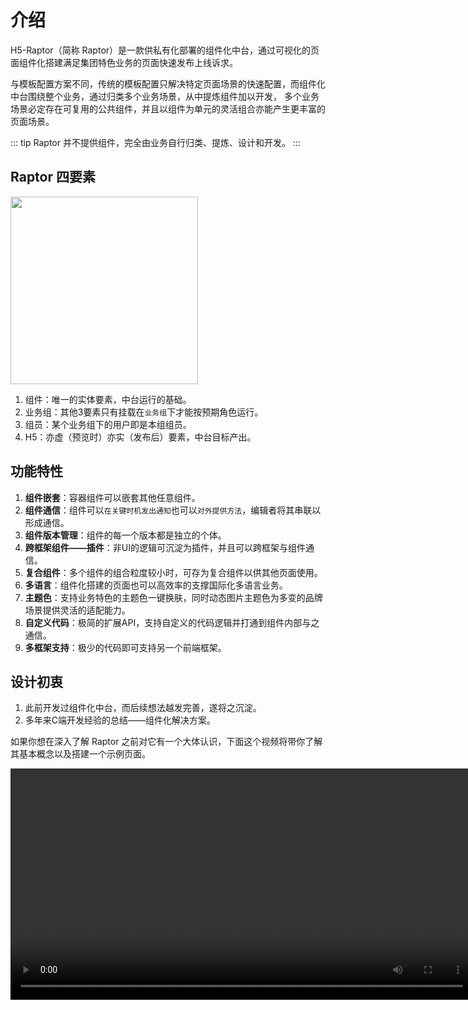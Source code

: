 # 介绍
H5-Raptor（简称 Raptor）是一款供私有化部署的组件化中台，通过可视化的页面组件化搭建满足集团特色业务的页面快速发布上线诉求。

与模板配置方案不同，传统的模板配置只解决特定页面场景的快速配置，而组件化中台围绕整个业务，通过归类多个业务场景，从中提炼组件加以开发，
多个业务场景必定存在可复用的公共组件，并且以组件为单元的灵活组合亦能产生更丰富的页面场景。

::: tip
Raptor 并不提供组件，完全由业务自行归类、提炼、设计和开发。
:::

## Raptor 四要素
<img src="https://p9-juejin.byteimg.com/tos-cn-i-k3u1fbpfcp/d0bd5320b7454264933781367cede4bf~tplv-k3u1fbpfcp-watermark.image" width="300px" />

1. 组件：唯一的实体要素，中台运行的基础。
2. 业务组：其他3要素只有挂载在`业务组`下才能按预期角色运行。
3. 组员：某个业务组下的用户即是本组组员。
4. H5：亦虚（预览时）亦实（发布后）要素，中台目标产出。

## 功能特性

1. **组件嵌套**：容器组件可以嵌套其他任意组件。
2. **组件通信**：组件可以`在关键时机发出通知`也可以`对外提供方法`，编辑者将其串联以形成通信。
3. **组件版本管理**：组件的每一个版本都是独立的个体。
4. **跨框架组件——插件**：非UI的逻辑可沉淀为插件，并且可以跨框架与组件通信。
5. **复合组件**：多个组件的组合粒度较小时，可存为复合组件以供其他页面使用。
6. **多语言**：组件化搭建的页面也可以高效率的支撑国际化多语言业务。
7. **主题色**：支持业务特色的主题色一键换肤，同时动态图片主题色为多变的品牌场景提供灵活的适配能力。
8. **自定义代码**：极简的扩展API，支持自定义的代码逻辑并打通到组件内部与之通信。
9. **多框架支持**：极少的代码即可支持另一个前端框架。

## 设计初衷
1. 此前开发过组件化中台，而后续想法越发完善，遂将之沉淀。
2. 多年来C端开发经验的总结——组件化解决方案。

如果你想在深入了解 Raptor 之前对它有一个大体认识，下面这个视频将带你了解其基本概念以及搭建一个示例页面。

<video width="740px" controls="controls" src="https://raptor-1254302757.cos.ap-guangzhou.myqcloud.com/website/video/base.mp4" />

::: tip
官方指南假设你已了解关于组件化、低码和可视化相关知识。如果你此前从未有过接触，可以先行了解后再回顾指南。
:::
